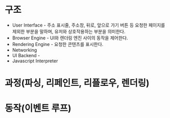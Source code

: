
# 구조
- User Interface - 주소 표시줄, 주소창, 뒤로, 앞으로 가기 버튼 등 요청한 페이지를 제외한 부분을 말하며, 유저와 상호작용하는 부분을 의미한다.
- Browser Engine - UI와 렌더링 엔진 사이의 동작을 제어한다.
- Rendering Engine - 요청한 콘텐츠를 표시한다.
- Networking
- UI Backend - 
- Javascript Interpreter




# 과정(파싱, 리페인트, 리플로우, 렌더링)



# 동작(이벤트 루프)
